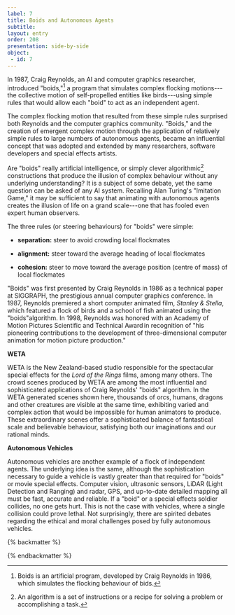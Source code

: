 ```yaml
---
label: 7
title: Boids and Autonomous Agents
subtitle: 
layout: entry
order: 208
presentation: side-by-side
object:
 - id: 7 
---
```


In 1987, Craig Reynolds, an AI and computer graphics researcher, introduced "boids,"[^1] a program that simulates complex flocking motions---the collective motion of self-propelled entities like birds---using simple rules that would allow each "boid" to act as an independent agent.

The complex flocking motion that resulted from these simple rules surprised both Reynolds and the computer graphics community. "Boids," and the creation of emergent complex motion through the application of relatively simple rules to large numbers of autonomous agents, became an influential concept that was adopted and extended by many researchers, software developers and special effects artists.

Are "boids" really artificial intelligence, or simply clever algorithmic[^2] constructions that produce the illusion of complex behaviour without any underlying understanding? It is a subject of some debate, yet the same question can be asked of any AI system. Recalling Alan Turing's "Imitation Game," it may be sufficient to say that animating with autonomous agents creates the illusion of life on a grand scale---one that has fooled even expert human observers.

The three rules (or steering behaviours) for "boids" were simple:

-   **separation:** steer to avoid crowding local flockmates

-   **alignment:** steer toward the average heading of local flockmates

-   **cohesion:** steer to move toward the average position (centre of mass) of local flockmates

"Boids" was first presented by Craig Reynolds in 1986 as a technical paper at SIGGRAPH, the prestigious annual computer graphics conference. In 1987, Reynolds premiered a short computer animated film, *Stanley & Stella*, which featured a flock of birds and a school of fish animated using the "boids"algorithm. In 1998, Reynolds was honored with an Academy of Motion Pictures Scientific and Technical Award in recognition of "his pioneering contributions to the development of three-dimensional computer animation for motion picture production."

**WETA**

WETA is the New Zealand-based studio responsible for the spectacular special effects for the *Lord of the Rings* films, among many others. The crowd scenes produced by WETA are among the most influential and sophisticated applications of Craig Reynolds' "boids" algorithm. In the WETA generated scenes shown here, thousands of orcs, humans, dragons and other creatures are visible at the same time, exhibiting varied and complex action that would be impossible for human animators to produce. These extraordinary scenes offer a sophisticated balance of fantastical scale and believable behaviour, satisfying both our imaginations and our rational minds.

**Autonomous Vehicles**

Autonomous vehicles are another example of a flock of independent agents. The underlying idea is the same, although the sophistication necessary to guide a vehicle is vastly greater than that required for "boids" or movie special effects. Computer vision, ultrasonic sensors, LiDAR (Light Detection and Ranging) and radar, GPS, and up-to-date detailed mapping all must be fast, accurate and reliable. If a "boid" or a special effects soldier collides, no one gets hurt. This is not the case with vehicles, where a single collision could prove lethal. Not surprisingly, there are spirited debates regarding the ethical and moral challenges posed by fully autonomous vehicles.

{% backmatter %}

[^1]: Boids is an artificial program, developed by Craig Reynolds in 1986, which simulates the flocking behaviour of bids.

[^2]: An algorithm is a set of instructions or a recipe for solving a problem or accomplishing a task.

{% endbackmatter %}
